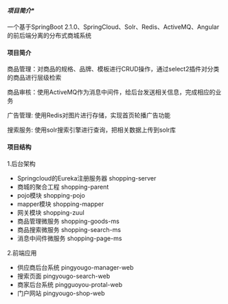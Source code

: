 #### *项目简介**

一个基于SpringBoot 2.1.0、SpringCloud、Solr、Redis、ActiveMQ、Angular的前后端分离的分布式商城系统

#### 项目简介

商品管理：对商品的规格、品牌、模板进行CRUD操作，通过select2插件对分类的商品进行层级检索

商品审核：使用ActiveMQ作为消息中间件，给后台发送相关信息，完成相应的业务

广告管理:   使用Redis对图片进行存储，实现首页轮播广告功能

搜索服务:   使用solr搜索引擎进行查询，把相关数据上传到solr库

#### 项目结构

1.后台架构

- Springcloud的Eureka注册服务器 shopping-server
- 商城的聚合工程 shopping-parent
- pojo模块 shopping-pojo
- mapper模块 shopping-mapper
- 网关模块 shopping-zuul
- 商品管理微服务 shopping-goods-ms
- 商品搜索微服务 shopping-search-ms
- 消息中间件微服务 shopping-page-ms

2.前端应用

- 供应商后台系统 pingyougo-manager-web
- 搜索页面 pingyougo-search-web
- 商家后台系统 pingguoyou-protal-web
- 门户网站 pingyougo-shop-web



